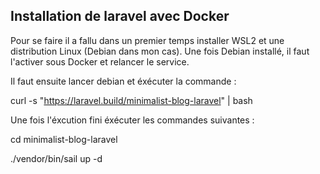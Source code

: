 ## Installation de laravel avec Docker

Pour se faire il a fallu dans un premier temps installer WSL2 et une distribution Linux (Debian dans mon cas).
Une fois Debian installé, il faut l'activer sous Docker et relancer le service.

Il faut ensuite lancer debian et éxécuter la commande : 

  curl -s "https://laravel.build/minimalist-blog-laravel" | bash
  
  
Une fois l'éxcution fini éxécuter les commandes suivantes : 

  cd minimalist-blog-laravel
 
  ./vendor/bin/sail up -d
